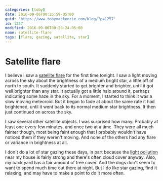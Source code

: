 ```yaml
---
categories: [toby]
date: 2016-09-06T00:25:59-05:00
guid: 'https://www.tobymackenzie.com/blog/?p=1257'
id: 1257
modified: 2016-09-06T00:28:24-05:00
name: satellite-flare
tags: [flare, gazing, satellite, star]
---
```


Satellite flare
===============

I believe I saw a [satellite flare](https://en.wikipedia.org/wiki/Satellite_flare) for the first time tonight.  I saw a light moving across the sky about the brightness of a medium bright star, a little off of north to south.  It suddenly started to get brighter and brighter, until it got well brighter than any star.  It actually got a little halo around it, perhaps indicating some haze in the sky.  For a moment, I started to think it was a slow moving meteoroid.  But it began to fade at about the same rate it had brightened, until it went back to its normal medium star brightness.  It then just continued on across the sky.

<!--more-->

I saw several other satellite objects.  I was surprised how many.  Probably at least one every few minutes, and once two at a time.  They were all much fainter though, most being faint enough that I probably wouldn't have noticed them if they weren't moving.  And none of the others had any flare or variance in brightness at all.

I don't do a lot of star gazing these days, in part because the [light pollution](https://en.wikipedia.org/wiki/Light_pollution) near my house is fairly strong and there's often cloud cover anyway.  Also, my back yard has a fair amount of tree cover.  And the dogs don't seem to want to spend much time out there at night.  But I do like star gazing, find it relaxing, and may have to make a point to do it more often.
